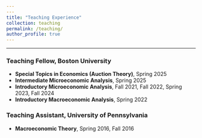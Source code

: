 ```yaml
---
---
title: "Teaching Experience"
collection: teaching
permalink: /teaching/
author_profile: true
---
```


---

### Teaching Fellow, Boston University
- **Special Topics in Economics (Auction Theory)**, Spring 2025  
- **Intermediate Microeconomic Analysis**, Spring 2025  
- **Introductory Microeconomic Analysis**, Fall 2021, Fall 2022, Spring 2023, Fall 2024  
- **Introductory Macroeconomic Analysis**, Spring 2022  

### Teaching Assistant, University of Pennsylvania
- **Macroeconomic Theory**, Spring 2016, Fall 2016  